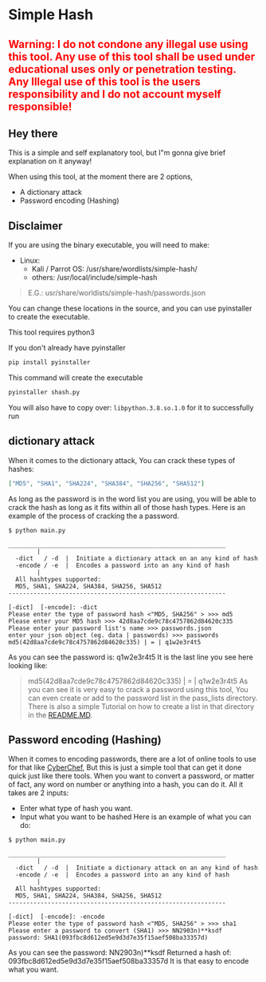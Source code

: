 # Simple Hash

## <strong style="color: red;">Warning: I do not condone any illegal use using this tool. Any use of this tool shall be used under educational uses only or penetration testing.<br>Any Illegal use of this tool is the users responsibility and I do not account myself responsible!</strong>

## Hey there
This is a simple and self explanatory tool, but I"m gonna give brief explanation on it anyway!

When using this tool, at the moment there are 2 options,
- A dictionary attack
- Password encoding (Hashing)

## Disclaimer
If you are using the binary executable, you will need to make:
- Linux:
	- Kali / Parrot OS: /usr/share/wordlists/simple-hash/
	- others: /usr/local/include/simple-hash

> E.G.: usr/share/worldists/simple-hash/passwords.json

You can change these locations in the source, and you can use pyinstaller to create the executable.

This tool requires python3

If you don't already have pyinstaller
```bash
pip install pyinstaller
```
This command will create the executable
```bash
pyinstaller shash.py
```
You will also have to copy over: ```libpython.3.8.so.1.0``` for it to successfully run

## dictionary attack
When it comes to the dictionary attack, You can crack these types of hashes: 
```json
["MD5", "SHA1", "SHA224", "SHA384", "SHA256", "SHA512"]
```
As long as the password is in the word list you are using, you will be able to crack the hash as long as it fits within all of those hash types.
Here is an example of the process of cracking the a password.
```
$ python main.py

_____________________________________________________________
        |
  -dict   / -d  |  Initiate a dictionary attack on an any kind of hash
  -encode / -e  |  Encodes a password into an any kind of hash
        |
  All hashtypes supported:
  MD5, SHA1, SHA224, SHA384, SHA256, SHA512
-------------------------------------------------------------

[-dict]  [-encode]: -dict
Please enter the type of password hash <"MD5, SHA256" > >>> md5
Please enter your MD5 hash >>> 42d8aa7cde9c78c4757862d84620c335
Please enter your password list's name >>> passwords.json
enter your json object (eg. data | passwords) >>> passwords
md5(42d8aa7cde9c78c4757862d84620c335) | = | q1w2e3r4t5
```
As you can see the password is: q1w2e3r4t5
It is the last line you see here looking like:
> md5(42d8aa7cde9c78c4757862d84620c335) | = | q1w2e3r4t5
As you can see it is very easy to crack a password using this tool, You can even create or add to the password list in the pass_lists directory. There is also a simple Tutorial on how to create a list in that directory in the [README.MD](./pass_lists/README.MD).

## Password encoding (Hashing)
When it comes to encoding passwords, there are a lot of online tools to use for that like [CyberChef](https://gchq.github.io/CyberChef), But this is just a simple tool that can get it done quick just like there tools. When you want to convert a password, or matter of fact, any word on number or anything into a hash, you can do it. All it takes are 2 inputs:
- Enter what type of hash you want.
- Input what you want to be hashed
Here is an example of what you can do:
```
$ python main.py

_____________________________________________________________
        |
  -dict   / -d  |  Initiate a dictionary attack on an any kind of hash
  -encode / -e  |  Encodes a password into an any kind of hash
        |
  All hashtypes supported:
  MD5, SHA1, SHA224, SHA384, SHA256, SHA512
-------------------------------------------------------------

[-dict]  [-encode]: -encode
Please enter the type of password hash <"MD5, SHA256" > >>> sha1
Please enter a password to convert (SHA1) >>> NN2903n)**ksdf
password: SHA1(093fbc8d612ed5e9d3d7e35f15aef508ba33357d)
```
As you can see the password: NN2903n)**ksdf
Returned a hash of: 093fbc8d612ed5e9d3d7e35f15aef508ba33357d
It is that easy to encode what you want.
